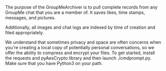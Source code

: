The purpose of the GroupMeArchiver is to pull complete records from any GroupMe chat that you are a member of.  It saves likes, time stamps, messages, and pictures.

Additionally, all images and chat logs are indexed by time of creation and filed appropriately.

We understand that sometimes privacy and space are often concerns when you're creating a local copy of potentially personal conversations, so we offer the ability to compress and encrypt your files.  To get started, install the requests and pyAesCrypto library and then launch ./cmdprompt.py.  Make sure that you have Python3 on your path.